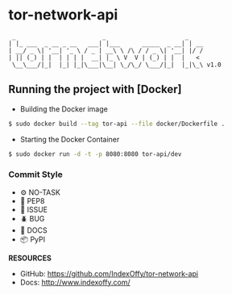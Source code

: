 # tor-network-api

```
 _                        _                      _    
| |_ ___  _ __ _ __   ___| |___      _____  _ __| | __
| __/ _ \| '__| '_ \ / _ | __\ \ /\ / / _ \| '__| |/ /
| || (_) | |  | | | |  __| |_ \ V  V | (_) | |  |   < 
 \__\___/|_|  |_| |_|\___|\__| \_/\_/ \___/|_|  |_|\_\ v1.0
 ```

## Running the project with [Docker]

 - Building the Docker image

```bash
$ sudo docker build --tag tor-api --file docker/Dockerfile .
```

 - Starting the Docker Container

```bash
$ sudo docker run -d -t -p 8080:8080 tor-api/dev
```

### Commit Style
- ⚙️ NO-TASK
- 📝 PEP8
- 📌 ISSUE
- 🪲 BUG
- 📘 DOCS
- 📦 PyPI

**RESOURCES**
- GitHub: https://github.com/IndexOffy/tor-network-api
- Docs:   http://www.indexoffy.com/
